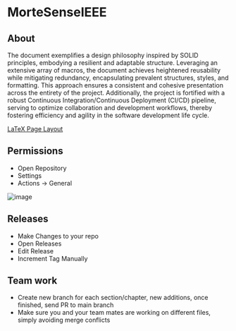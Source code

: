 # MorteSenseIEEE

## About

The document exemplifies a design philosophy inspired by SOLID principles, embodying a resilient and adaptable structure. Leveraging an extensive array of macros, the document achieves heightened reusability while mitigating redundancy, encapsulating prevalent structures, styles, and formatting. This approach ensures a consistent and cohesive presentation across the entirety of the project. Additionally, the project is fortified with a robust Continuous Integration/Continuous Deployment (CI/CD) pipeline, serving to optimize collaboration and development workflows, thereby fostering efficiency and agility in the software development life cycle.

[LaTeX Page Layout](https://www.overleaf.com/learn/latex/Page_size_and_margins)

## Permissions

* Open Repository
* Settings
* Actions -> General

![image](https://github.com/shohinsan/MorteSenseIEEE/assets/22685770/08a49739-77ee-4968-a0e1-ab6310b07130)

## Releases

* Make Changes to your repo
* Open Releases
* Edit Release
* Increment Tag Manually

## Team work
 * Create new branch for each section/chapter, new additions, once finished, send PR to main branch
 * Make sure you and your team mates are working on different files, simply avoiding merge conflicts
